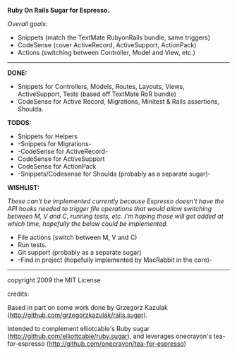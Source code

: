 **Ruby On Rails Sugar for Espresso.**

_Overall goals:_ 

* Snippets (match the TextMate RubyonRails bundle, same triggers)
* CodeSense (cover ActiveRecord, ActiveSupport, ActionPack)
* Actions (switching between Controller, Model and View, etc.)



------------------


**DONE:**

* Snippets for Controllers, Models, Routes, Layouts, Views, ActiveSupport, Tests (based off TextMate RoR bundle)
* CodeSense for Active Record, Migrations, Minitest & Rails assertions, Shoulda.


**TODOS:**

* Snippets for Helpers
* -Snippets for Migrations-
* -CodeSense for ActiveRecord-
* CodeSense for ActiveSupport
* CodeSense for ActionPack
* -Snippets/Codesense for Shoulda (probably as a separate sugar)-


**WISHLIST:**

_These can't be implemented currently because Espresso doesn't have the API hooks needed to trigger file 
operations that would allow switching between M, V and C, running tests, etc. I'm hoping those will get added
at which time, hopefully the below could be implemented._

* File actions (switch between M, V and C)
* Run tests. 
* Git support (probably as a separate sugar)
* -Find in project (hopefully implemented by MacRabbit in the core)-



--------------------
copyright 2009 the MIT License


credits:

Based in part on some work done by Grzegorz Kazulak (http://github.com/grzegorzkazulak/rails.sugar).

Intended to complement elliotcable's Ruby sugar (http://github.com/elliottcable/ruby.sugar), and leverages onecrayon's tea-for-espresso (http://github.com/onecrayon/tea-for-espresso)

